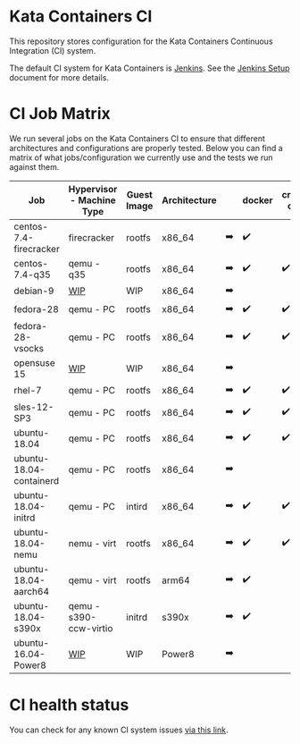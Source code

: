 # Kata Containers CI

This repository stores configuration for the Kata Containers Continuous Integration (CI) system.

The default CI system for Kata Containers is [Jenkins](https://jenkins.io/). See
the [Jenkins Setup](Jenkins_setup.md) document for more details.


# CI Job Matrix

We run several jobs on the Kata Containers CI to ensure that different
architectures and configurations are properly tested. Below you can find a
matrix of what jobs/configuration we currently use and the tests we run
against them.



| Job                     | Hypervisor - Machine Type | Guest Image | Architecture |               | docker             | cri-o              | containerd         | kubernetes         | Openshift          | docker stability   | oci                | network            | netmon             | vm-templating      | shimv2 - containerd | entropy            | ramdisk            | tracing            |
|-------------------------|---------------------------|-------------|-------------|---------------|--------------------|--------------------|--------------------|--------------------|--------------------|--------------------|--------------------|--------------------|--------------------|--------------------|---------------------|--------------------|--------------------|--------------------|
| centos-7.4-firecracker  | firecracker               | rootfs      | x86_64      | :arrow_right: | :heavy_check_mark: |                    |                    |                    |                    | :heavy_check_mark: | :heavy_check_mark: | :heavy_check_mark: |                    |                    |                     |                    |                    |                    |
| centos-7.4-q35          | qemu - q35                | rootfs      | x86_64      | :arrow_right: | :heavy_check_mark: | :heavy_check_mark: |                    |                    |                    | :heavy_check_mark: | :heavy_check_mark: | :heavy_check_mark: | :heavy_check_mark: |                    |                     | :heavy_check_mark: | :heavy_check_mark: | :heavy_check_mark: |
| debian-9                | [WIP](https://github.com/kata-containers/ci/issues/87) | WIP         | x86_64      | :arrow_right: |                    |                    |                    |                    |                    |                    |                    |                    |                    |                    |                     |                    |                    |                    |
| fedora-28               | qemu - PC                 | rootfs      | x86_64      | :arrow_right: | :heavy_check_mark: | :heavy_check_mark: |                    |                    | :heavy_check_mark: | :heavy_check_mark: | :heavy_check_mark: | :heavy_check_mark: | :heavy_check_mark: |                    | :heavy_check_mark:  | :heavy_check_mark: | :heavy_check_mark: | :heavy_check_mark: |
| fedora-28-vsocks        | qemu - PC                 | rootfs      | x86_64      | :arrow_right: | :heavy_check_mark: | :heavy_check_mark: |                    |                    | :heavy_check_mark: | :heavy_check_mark: | :heavy_check_mark: | :heavy_check_mark: | :heavy_check_mark: |                    | :heavy_check_mark:  | :heavy_check_mark: | :heavy_check_mark: | :heavy_check_mark: |
| opensuse 15             | [WIP](https://github.com/kata-containers/ci/issues/136) | WIP         | x86_64      | :arrow_right: |                    |                    |                    |                    |                    |                    |                    |                    |                    |                    |                     |                    |                    |                    |
| rhel-7                  | qemu - PC                 | rootfs      | x86_64      | :arrow_right: | :heavy_check_mark: | :heavy_check_mark: |                    |                    |                    |                    | :heavy_check_mark: | :heavy_check_mark: | :heavy_check_mark: |                    |                     | :heavy_check_mark: | :heavy_check_mark: | :heavy_check_mark: |
| sles-12-SP3             | qemu - PC                 | rootfs      | x86_64      | :arrow_right: | :heavy_check_mark: | :heavy_check_mark: |                    |                    |                    | :heavy_check_mark: | :heavy_check_mark: | :heavy_check_mark: | :heavy_check_mark: |                    |                     | :heavy_check_mark: | :heavy_check_mark: | :heavy_check_mark: |
| ubuntu-18.04            | qemu - PC                 | rootfs      | x86_64      | :arrow_right: | :heavy_check_mark: | :heavy_check_mark: |                    | :heavy_check_mark: |                    | :heavy_check_mark: | :heavy_check_mark: | :heavy_check_mark: | :heavy_check_mark: |                    | :heavy_check_mark:  | :heavy_check_mark: | :heavy_check_mark: | :heavy_check_mark: |
| ubuntu-18.04-containerd | qemu - PC                 | rootfs      | x86_64      | :arrow_right: |                    |                    | :heavy_check_mark: | :heavy_check_mark: |                    |                    |                    |                    |                    |                    |                     |                    |                    |                    |
| ubuntu-18.04-initrd     | qemu - PC                 | intird      | x86_64      | :arrow_right: | :heavy_check_mark: | :heavy_check_mark: |                    | :heavy_check_mark: |                    | :heavy_check_mark: | :heavy_check_mark: | :heavy_check_mark: | :heavy_check_mark: | :heavy_check_mark: | :heavy_check_mark:  | :heavy_check_mark: | :heavy_check_mark: | :heavy_check_mark: |
| ubuntu-18.04-nemu       | nemu - virt               | rootfs      | x86_64      | :arrow_right: | :heavy_check_mark: | :heavy_check_mark: |                    | :heavy_check_mark: |                    | :heavy_check_mark: | :heavy_check_mark: | :heavy_check_mark: |                    |                    | :heavy_check_mark:  | :heavy_check_mark: | :heavy_check_mark: | :heavy_check_mark: |
| ubuntu-18.04-aarch64    | qemu - virt               | rootfs      | arm64       | :arrow_right: | :heavy_check_mark: |                    |                    |                    |                    |                    |                    |                    |                    |                    |                     |                    |                    |                    |
| ubuntu-18.04-s390x      | qemu - s390-ccw-virtio    | initrd      | s390x       | :arrow_right: | :heavy_check_mark: |                    |                    |                    |                    |                    |                    |                    |                    |                    |                     |                    |                    |                    |
| ubuntu-16.04-Power8     | [WIP](https://github.com/kata-containers/ci/issues/100) | WIP         | Power8      | :arrow_right: |                    |                    |                    |                    |                    |                    |                    |                    |                    |                    |                     |                    |                    |                    |



# CI health status

You can check for any known CI system issues [via this link](http://jenkins.katacontainers.io/view/CI%20Status/).
